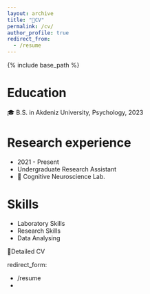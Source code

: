 ```yaml
---
layout: archive
title: "📜CV"
permalink: /cv/
author_profile: true
redirect_from:
  - /resume
---
```


{% include base_path %}

Education
======
🎓 B.S. in Akdeniz University, Psychology, 2023


Research experience
======
* 2021 - Present 
 * Undergraduate Research Assistant
  * 🥼 Cognitive Neuroscience Lab.
 
  
Skills
======
* Laboratory Skills
* Research Skills
* Data Analysing


📜Detailed CV
 
redirect_form: 
  - /resume
- 
